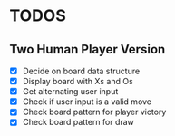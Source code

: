 # TODOS

## Two Human Player Version

- [x] Decide on board data structure
- [x] Display board with Xs and Os
- [x] Get alternating user input 
- [x] Check if user input is a valid move
- [x] Check board pattern for player victory
- [x] Check board pattern for draw
